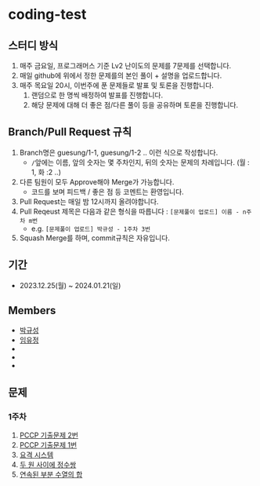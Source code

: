 # coding-test

## 스터디 방식

1. 매주 금요일, 프로그래머스 기준 Lv2 난이도의 문제를 7문제를 선택합니다.
2. 매일 github에 위에서 정한 문제를의 본인 풀이 + 설명을 업로드합니다.
3. 매주 목요일 20시, 이번주에 푼 문제들로 발표 및 토론을 진행합니다.
   1. 랜덤으로 한 명씩 배정하여 발표를 진행합니다.
   2. 해당 문제에 대해 더 좋은 점/다른 풀이 등을 공유하며 토론을 진행합니다.

## Branch/Pull Request 규칙

1. Branch명은 guesung/1-1, guesung/1-2 .. 이런 식으로 작성합니다.
   - `/`앞에는 이름, 앞의 숫자는 몇 주차인지, 뒤의 숫자는 문제의 차례입니다. (월 : 1, 화 :2 ..)
2. 다른 팀원이 모두 Approve해야 Merge가 가능합니다.
   - 코드를 보며 피드백 / 좋은 점 등 코멘트는 환영입니다.
3. Pull Request는 매일 밤 12시까지 올려야합니다.
4. Pull Reqeust 제목은 다음과 같은 형식을 따릅니다 : `[문제풀이 업로드] 이름 - n주차 m번`
   - e.g. `[문제풀이 업로드] 박규성 - 1주차 3번`
5. Squash Merge를 하며, commit규칙은 자유입니다.

## 기간

- 2023.12.25(월) ~ 2024.01.21(일)

## Members

- [박규성](<[github.com/guesung](https://github.com/guesung)>)
- [임유정](<[github.com/guesung](https://github.com/ujumglim)>)
-
-
-

## 문제

### 1주차

1. [PCCP 기출문제 2번](https://school.programmers.co.kr/learn/courses/30/lessons/250136)
2. [PCCP 기출문제 1번](https://school.programmers.co.kr/learn/courses/30/lessons/250135)
3. [요격 시스템](https://school.programmers.co.kr/learn/courses/30/lessons/181188)
4. [두 원 사이에 정수쌍](https://school.programmers.co.kr/learn/courses/30/lessons/181187)
5. [연속된 부분 수열의 합](https://school.programmers.co.kr/learn/courses/30/lessons/178870)
